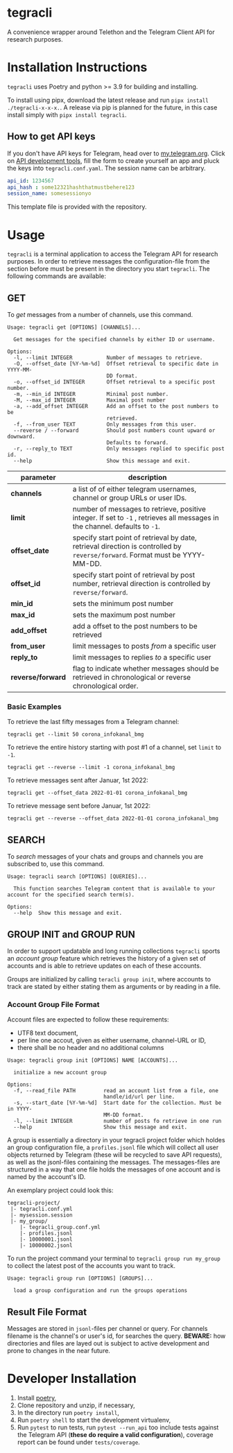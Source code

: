 # tegracli

A convenience wrapper around Telethon and the Telegram Client API for research purposes.

# Installation Instructions

`tegracli` uses Poetry and python >= 3.9 for building and installing.

To install using pipx, download the latest release and run `pipx install ./tegracli-x-x-x.`.
A release via pip is planned for the future, in this case install simply with `pipx install tegracli`.

## How to get API keys

If you don't have API keys for Telegram, head over to [my.telegram.org](https://my.telegram.org). Click on [API development tools](https://my.telegram.org/apps), fill the form to create yourself an app and pluck the keys into `tegracli.conf.yaml`. The session name can be arbitrary.

```yaml
api_id: 1234567
api_hash : some12321hashthatmustbehere123
session_name: somesessionyo
```

This template file is provided with the repository.

# Usage

`tegracli` is a terminal application to access the Telegram API for research purposes.
In order to retrieve messages the configuration-file from the section before must be present in the directory you start `tegracli`.
The following commands are available:

## GET

To _get_ messages from a number of channels, use this command.

```
Usage: tegracli get [OPTIONS] [CHANNELS]...

  Get messages for the specified channels by either ID or username.

Options:
  -l, --limit INTEGER           Number of messages to retrieve.
  -O, --offset_date [%Y-%m-%d]  Offset retrieval to specific date in YYYY-MM-
                                DD format.
  -o, --offset_id INTEGER       Offset retrieval to a specific post number.
  -m, --min_id INTEGER          Minimal post number.
  -M, --max_id INTEGER          Maximal post number
  -a, --add_offset INTEGER      Add an offset to the post numbers to be
                                retrieved.
  -f, --from_user TEXT          Only messages from this user.
  --reverse / --forward         Should post numbers count upward or downward.
                                Defaults to forward.
  -r, --reply_to TEXT           Only messages replied to specific post id.
  --help                        Show this message and exit.
```
| **parameter**       | **description**                                                                                                              |
| ------------------- | ---------------------------------------------------------------------------------------------------------------------------- |
| **channels**        | a list of of either telegram usernames, channel or group URLs or user IDs.                                                   |
| **limit**           | number of messages to retrieve, positive integer. If set to `-1` , retrieves all messages in the channel. defaults to `-1`.  |
| **offset_date**     | specify start point of retrieval by date, retrieval direction is controlled by `reverse/forward`. Format must be YYYY-MM-DD. |
| **offset_id**       | specify start point of retrieval by post number, retrieval direction is controlled by `reverse/forward`.                     |
| **min_id**          | sets the minimum post number                                                                                                 |
| **max_id**          | sets the maximum post number                                                                                                 |
| **add_offset**      | add a offset to the post numbers to be retrieved                                                                             |
| **from_user**       | limit messages to posts *from* a specific user                                                                               |
| **reply_to**        | limit messages to replies *to* a specific user                                                                               |
| **reverse/forward** | flag to indicate whether messages should be retrieved in chronological or reverse chronological order.                       |

### Basic Examples

To retrieve the last fifty messages from a Telegram channel:

```
tegracli get --limit 50 corona_infokanal_bmg
```

To retrieve the entire history starting with post #1 of a channel, set `limit` to `-1`.

```
tegracli get --reverse --limit -1 corona_infokanal_bmg
```
To retrieve messages sent after Januar, 1st 2022:

```
tegracli get --offset_data 2022-01-01 corona_infokanal_bmg
```

To retrieve message sent before Januar, 1st 2022:

```
tegracli get --reverse --offset_data 2022-01-01 corona_infokanal_bmg
```
## SEARCH

To _search_ messages of your chats and groups and channels you are subscribed to, use this command.

```
Usage: tegracli search [OPTIONS] [QUERIES]...

  This function searches Telegram content that is available to your account for the specified search term(s).

Options:
  --help  Show this message and exit.
```

## GROUP INIT and GROUP RUN

In order to support updatable  and long running collections `tegracli` sports an *account group* feature which retrieves
the history of a given set of accounts and is able to retrieve updates on each of these accounts.

Groups are initialized by calling `teracli group init`, where accounts to track are stated by either stating them as arguments
or by reading in a file.

### Account Group File Format

Account files are expected to follow these requirements:

- UTF8 text document,
- per line one accout, given as either username, channel-URL or ID,
- there shall be no header and  no additional columns

```
Usage: tegracli group init [OPTIONS] NAME [ACCOUNTS]...

  initialize a new account group

Options:
  -f, --read_file PATH         read an account list from a file, one
                               handle/id/url per line.
  -s, --start_date [%Y-%m-%d]  Start date for the collection. Must be in YYYY-
                               MM-DD format.
  -l, --limit INTEGER          number of posts fo retrieve in one run
  --help                       Show this message and exit.
```

A group is essentially a directory in your tegracli project folder which holdes
an group configuration file, a `profiles.jsonl` file which will collect all user objects returned
by Telegram (these will be recycled to save API requests), as well as the jsonl-files containing the messages.
The messages-files are structured in a way that one file holds the messages of one account and is named by the
account's ID.

An exemplary project could look this:

```
tegracli-project/
 |- tegracli.conf.yml
 |- mysession.session
 |- my_group/
    |- tegracli_group.conf.yml
    |- profiles.jsonl
    |- 10000001.jsonl
    |- 10000002.jsonl
```
To run the project command your terminal to `tegracli group run my_group` to collect the latest post of the accounts you want to track.

```
Usage: tegracli group run [OPTIONS] [GROUPS]...

  load a group configuration and run the groups operations
```

## Result File Format

Messages are stored in `jsonl`-files per channel or query. For channels filename is the channel's or user's id, for searches the query.
**BEWARE:** how directories and files are layed out is subject to active development and prone to changes in the near future.

# Developer Installation

1. Install [poetry](https://python-poetry.org/docs/#installation),
2. Clone repository and unzip, if necessary,
3. In the directory run `poetry install`,
4. Run `poetry shell` to start the development virtualenv,
6. Run `pytest` to run tests, run `pytest --run_api` too include tests against the Telegram API (**these do require a valid configuration**), coverage report can be found under `tests/coverage`.
